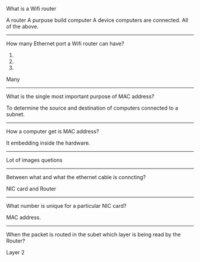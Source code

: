 What is a Wifi router

A router
A purpuse build computer
A device computers are connected.
All of the above.


---



How many Ethernet port a Wifi router can have?

1.

2.

0.

Many


---



What is the single most important purpose of MAC address?

To determine the source and destination of computers connected to a subnet.

---



How a computer get is MAC address?

It embedding inside the hardware.



---


Lot of images quetions


---



Between what and what the ethernet cable is conncting?

NIC card and Router


---



What number is unique for a particular NIC card?

MAC address.

---



When the packet is routed in the subet which layer is being read by the Router?

Layer 2
